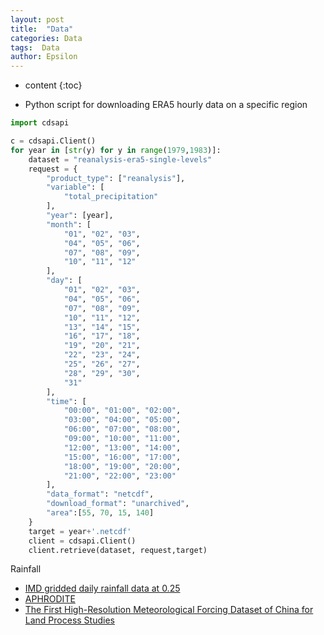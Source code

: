```yaml
---
layout: post
title:  "Data"
categories: Data
tags:  Data
author: Epsilon
---
```


* content
{:toc}

- Python script for downloading ERA5 hourly data on a specific region
   
```python
import cdsapi

c = cdsapi.Client()
for year in [str(y) for y in range(1979,1983)]:
    dataset = "reanalysis-era5-single-levels"
    request = {
        "product_type": ["reanalysis"],
        "variable": [
            "total_precipitation"
        ],
        "year": [year],
        "month": [
            "01", "02", "03",
            "04", "05", "06",
            "07", "08", "09",
            "10", "11", "12"
        ],
        "day": [
            "01", "02", "03",
            "04", "05", "06",
            "07", "08", "09",
            "10", "11", "12",
            "13", "14", "15",
            "16", "17", "18",
            "19", "20", "21",
            "22", "23", "24",
            "25", "26", "27",
            "28", "29", "30",
            "31"
        ],
        "time": [
            "00:00", "01:00", "02:00",
            "03:00", "04:00", "05:00",
            "06:00", "07:00", "08:00",
            "09:00", "10:00", "11:00",
            "12:00", "13:00", "14:00",
            "15:00", "16:00", "17:00",
            "18:00", "19:00", "20:00",
            "21:00", "22:00", "23:00"
        ],
        "data_format": "netcdf",
        "download_format": "unarchived",
        "area":[55, 70, 15, 140]
    }
    target = year+'.netcdf'
    client = cdsapi.Client()
    client.retrieve(dataset, request,target)
```

Rainfall

- [IMD gridded daily rainfall data at 0.25](https://www.imdpune.gov.in/cmpg/Griddata/Rainfall_25_NetCDF.html)
- [APHRODITE](https://www.chikyu.ac.jp/precip/english/downloads.html)
- [The First High-Resolution Meteorological Forcing Dataset of China for Land Process Studies](https://springernature.figshare.com/collections/_/4557599)
